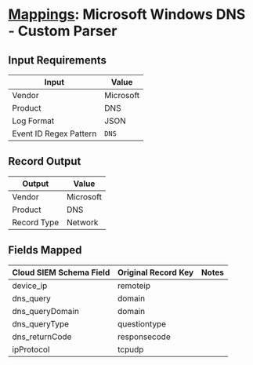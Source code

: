 # [Mappings](README.md): Microsoft Windows DNS - Custom Parser

## Input Requirements

|Input|Value|
|-----|-----|
|Vendor|Microsoft|
|Product|DNS|
|Log Format|JSON|
|Event ID Regex Pattern|`DNS`|

## Record Output

|Output|Value|
|------|-----|
|Vendor|Microsoft|
|Product|DNS|
|Record Type|Network|

## Fields Mapped

|Cloud SIEM Schema Field|Original Record Key|Notes|
|-----------------------|-------------------|-----|
|device_ip|remoteip||
|dns_query|domain||
|dns_queryDomain|domain||
|dns_queryType|questiontype||
|dns_returnCode|responsecode||
|ipProtocol|tcpudp||

